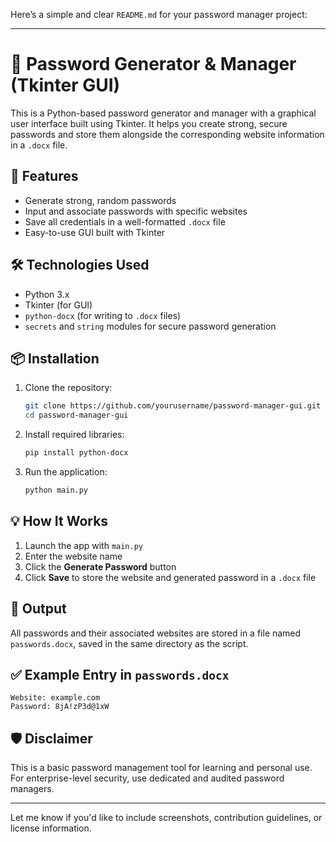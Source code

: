 Here’s a simple and clear `README.md` for your password manager project:

---

# 🔐 Password Generator & Manager (Tkinter GUI)

This is a Python-based password generator and manager with a graphical user interface built using Tkinter. It helps you create strong, secure passwords and store them alongside the corresponding website information in a `.docx` file.

## 🚀 Features

* Generate strong, random passwords
* Input and associate passwords with specific websites
* Save all credentials in a well-formatted `.docx` file
* Easy-to-use GUI built with Tkinter

## 🛠 Technologies Used

* Python 3.x
* Tkinter (for GUI)
* `python-docx` (for writing to `.docx` files)
* `secrets` and `string` modules for secure password generation

## 📦 Installation

1. Clone the repository:

   ```bash
   git clone https://github.com/yourusername/password-manager-gui.git
   cd password-manager-gui
   ```

2. Install required libraries:

   ```bash
   pip install python-docx
   ```

3. Run the application:

   ```bash
   python main.py
   ```

## 💡 How It Works

1. Launch the app with `main.py`
2. Enter the website name
3. Click the **Generate Password** button
4. Click **Save** to store the website and generated password in a `.docx` file

## 📁 Output

All passwords and their associated websites are stored in a file named `passwords.docx`, saved in the same directory as the script.

## ✅ Example Entry in `passwords.docx`

```
Website: example.com  
Password: 8jA!zP3d@1xW
```

## 🛡️ Disclaimer

This is a basic password management tool for learning and personal use. For enterprise-level security, use dedicated and audited password managers.

---

Let me know if you'd like to include screenshots, contribution guidelines, or license information.
